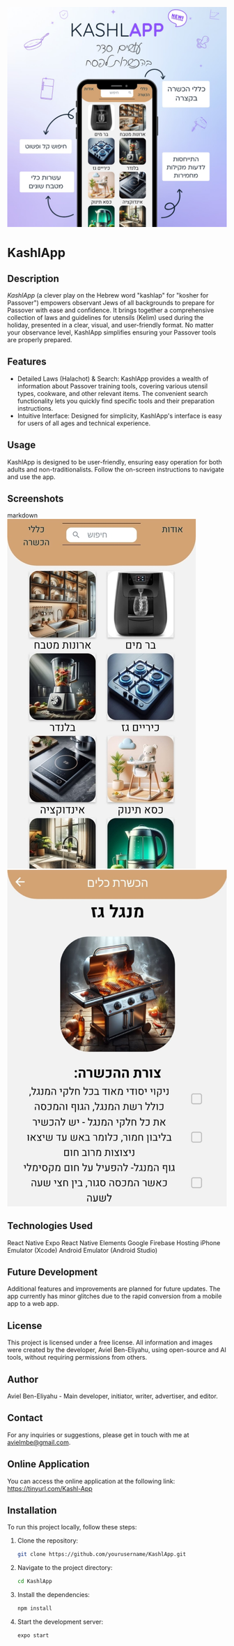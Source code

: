 
![Main](./assets/screenshots/1.jpeg)

# KashlApp

## Description
*KashlApp* (a clever play on the Hebrew word "kashlap" for "kosher for Passover") empowers observant Jews of all backgrounds to prepare for Passover with ease and confidence. It brings together a comprehensive collection of laws and guidelines for utensils (Kelim) used during the holiday, presented in a clear, visual, and user-friendly format. No matter your observance level, KashlApp simplifies ensuring your Passover tools are properly prepared.

## Features
- Detailed Laws (Halachot) & Search: KashlApp provides a wealth of information about Passover training tools, covering various utensil types, cookware, and other relevant items. The convenient search functionality lets you quickly find specific tools and their preparation instructions.
- Intuitive Interface: Designed for simplicity, KashlApp's interface is easy for users of all ages and technical experience.

## Usage
KashlApp is designed to be user-friendly, ensuring easy operation for both adults and non-traditionalists. Follow the on-screen instructions to navigate and use the app.

## Screenshots
 markdown
     ![Home Screen](./assets/screenshots/2.jpg)
     ![Utensil Screen](./assets/screenshots/kli.jpeg)



## Technologies Used
React Native
Expo
React Native Elements
Google Firebase Hosting
iPhone Emulator (Xcode)
Android Emulator (Android Studio)



## Future Development
Additional features and improvements are planned for future updates.
The app currently has minor glitches due to the rapid conversion from a mobile app to a web app.

## License
This project is licensed under a free license. All information and images were created by the developer, Aviel Ben-Eliyahu, using open-source and AI tools, without requiring permissions from others.

## Author
Aviel Ben-Eliyahu - Main developer, initiator, writer, advertiser, and editor.

## Contact
For any inquiries or suggestions, please get in touch with me at avielmbe@gmail.com.

## Online Application
You can access the online application at the following link:
https://tinyurl.com/Kashl-App




## Installation

To run this project locally, follow these steps:

1. Clone the repository:
   ```bash
   git clone https://github.com/yourusername/KashlApp.git
   
2. Navigate to the project directory:
   ```bash
   cd KashlApp
   ```

3. Install the dependencies:
   ```bash
   npm install
   ```

4. Start the development server:
   ```bash
   expo start
   ```
